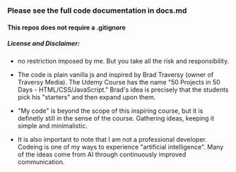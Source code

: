 ### Please see the full code documentation in docs.md 
#### This repos does not require a .gitignore

##### License and Disclaimer:

- no restriction imposed by me. But you take all the risk and responsibility.
- The code is plain vanilla js and inspired by Brad Traversy (owner of
  Traversy Media). The Udemy Course has the name "50 Projects in 50 Days - HTML/CSS/JavaScript."
  Brad's idea is precisely that the students pick his "starters" and then expand upon them.

- "My code" is beyond the scope of this inspiring course, but
  it is definetly still in the sense of the course. Gathering ideas,
  keeping it simple and minimalistic.

- It is also important to note that I am not a professional developer.
  Codeing is one of my ways to experience "artificial intelligence".
  Many of the ideas come from AI through continuously improved communication.
